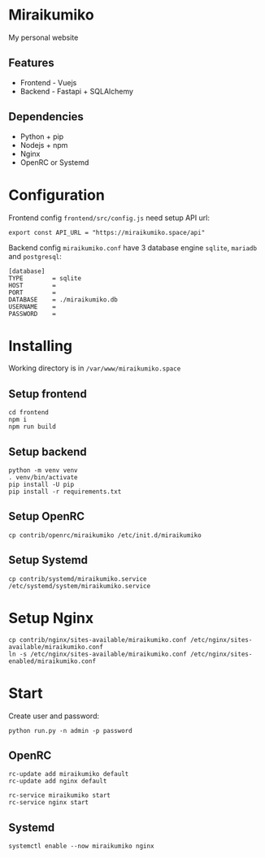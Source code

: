 # Miraikumiko

My personal website

## Features

* Frontend - Vuejs
* Backend - Fastapi + SQLAlchemy

## Dependencies

* Python + pip
* Nodejs + npm
* Nginx
* OpenRC or Systemd

# Configuration

Frontend config `frontend/src/config.js` need setup API url:

```
export const API_URL = "https://miraikumiko.space/api"
```

Backend config `miraikumiko.conf` have 3 database engine `sqlite`, `mariadb` and `postgresql`:

```
[database]
TYPE        = sqlite
HOST        =
PORT        =
DATABASE    = ./miraikumiko.db
USERNAME    =
PASSWORD    =
```

# Installing

Working directory is in `/var/www/miraikumiko.space`

## Setup frontend

```
cd frontend
npm i
npm run build
```

## Setup backend

```
python -m venv venv
. venv/bin/activate
pip install -U pip
pip install -r requirements.txt
```

## Setup OpenRC

`cp contrib/openrc/miraikumiko /etc/init.d/miraikumiko`

## Setup Systemd

`cp contrib/systemd/miraikumiko.service /etc/systemd/system/miraikumiko.service`

# Setup Nginx

```
cp contrib/nginx/sites-available/miraikumiko.conf /etc/nginx/sites-available/miraikumiko.conf
ln -s /etc/nginx/sites-available/miraikumiko.conf /etc/nginx/sites-enabled/miraikumiko.conf
```

# Start

Create user and password:

`python run.py -n admin -p password`

## OpenRC

```
rc-update add miraikumiko default
rc-update add nginx default

rc-service miraikumiko start
rc-service nginx start
```

## Systemd

`systemctl enable --now miraikumiko nginx`
